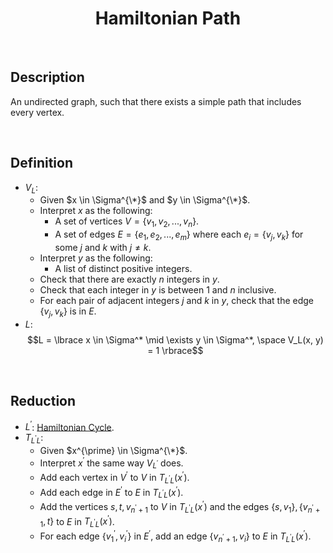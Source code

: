 # $$\text{Hamiltonian Path}$$

<br>

## Description

An undirected graph, such that there exists a simple path that includes every vertex.

<br>

## Definition

- $V_L$:
  - Given $x \in \Sigma^{\*}$ and $y \in \Sigma^{\*}$.
  - Interpret $x$ as the following:
    - A set of vertices $V = \lbrace v_1, v_2, ..., v_n \rbrace$.
    - A set of edges $E = \lbrace e_1, e_2, ..., e_m \rbrace$ where each $e_i = \lbrace v_j, v_k \rbrace$ for some $j$ and $k$ with $j \neq k$.
  - Interpret $y$ as the following:
    - A list of distinct positive integers.
  - Check that there are exactly $n$ integers in $y$.
  - Check that each integer in $y$ is between $1$ and $n$ inclusive.
  - For each pair of adjacent integers $j$ and $k$ in $y$, check that the edge $\lbrace v_j, v_k \rbrace$ is in $E$.
- $L$: $$L = \lbrace x \in \Sigma^* \mid \exists y \in \Sigma^*, \space V_L(x, y) = 1 \rbrace$$

<br>

## Reduction

- $L^{\prime}$: [Hamiltonian Cycle](Hamiltonian-Cycle.md).
- $T_{L^{\prime}L}$:
  - Given $x^{\prime} \in \Sigma^{\*}$.
  - Interpret $x^{\prime}$ the same way $V_{L^{\prime}}$ does.
  - Add each vertex in $V^{\prime}$ to $V$ in $T_{L^{\prime}L}(x^{\prime})$.
  - Add each edge in $E^{\prime}$ to $E$ in $T_{L^{\prime}L}(x^{\prime})$.
  - Add the vertices $s, t, v_{n^{\prime}+1}$ to $V$ in $T_{L^{\prime}L}(x^{\prime})$ and the edges $\lbrace s, v_1 \rbrace, \lbrace v_{n^{\prime}+1}, t \rbrace$ to $E$ in $T_{L^{\prime}L}(x^{\prime})$.
  - For each edge $\lbrace v_1^{\prime}, v_i^{\prime} \rbrace$ in $E^{\prime}$, add an edge $\lbrace v_{n^{\prime}+1}, v_i \rbrace$ to $E$ in $T_{L^{\prime}L}(x^{\prime})$.
